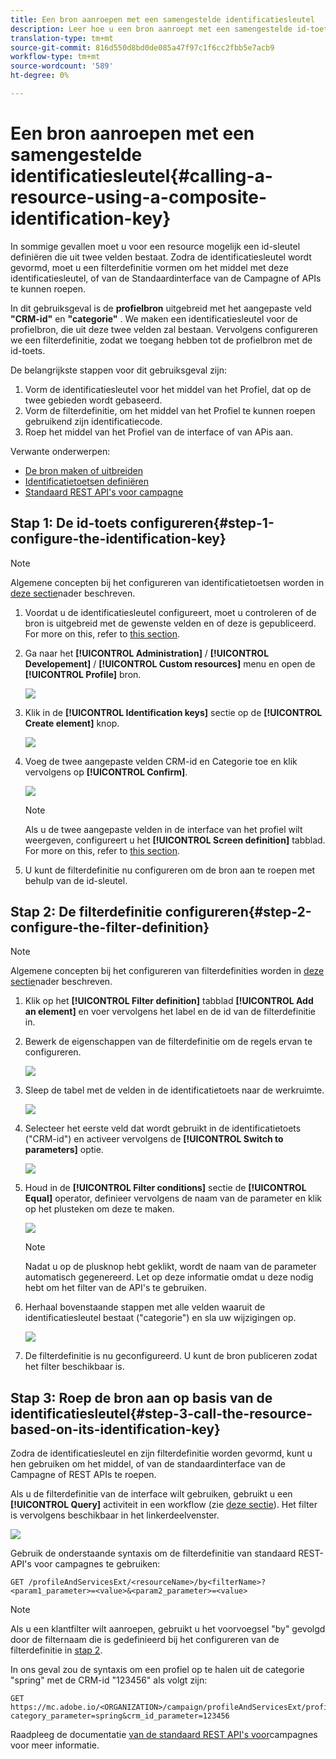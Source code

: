 ```yaml
---
title: Een bron aanroepen met een samengestelde identificatiesleutel
description: Leer hoe u een bron aanroept met een samengestelde id-toets
translation-type: tm+mt
source-git-commit: 816d550d8bd0de085a47f97c1f6cc2fbb5e7acb9
workflow-type: tm+mt
source-wordcount: '589'
ht-degree: 0%

---
```



# Een bron aanroepen met een samengestelde identificatiesleutel{#calling-a-resource-using-a-composite-identification-key}

In sommige gevallen moet u voor een resource mogelijk een id-sleutel definiëren die uit twee velden bestaat. Zodra de identificatiesleutel wordt gevormd, moet u een filterdefinitie vormen om het middel met deze identificatiesleutel, of van de Standaardinterface van de Campagne of APIs te kunnen roepen.

In dit gebruiksgeval is de **profielbron** uitgebreid met het aangepaste veld **&quot;CRM-id&quot;** en **&quot;categorie&quot;** . We maken een identificatiesleutel voor de profielbron, die uit deze twee velden zal bestaan. Vervolgens configureren we een filterdefinitie, zodat we toegang hebben tot de profielbron met de id-toets.

De belangrijkste stappen voor dit gebruiksgeval zijn:

1. Vorm de identificatiesleutel voor het middel van het Profiel, dat op de twee gebieden wordt gebaseerd.
1. Vorm de filterdefinitie, om het middel van het Profiel te kunnen roepen gebruikend zijn identificatiecode.
1. Roep het middel van het Profiel van de interface of van APis aan.

Verwante onderwerpen:

* [De bron maken of uitbreiden](../../developing/using/creating-or-extending-the-resource.md)
* [Identificatietoetsen definiëren](../../developing/using/configuring-the-resource-s-data-structure.md#defining-identification-keys)
* [Standaard REST API&#39;s voor campagne](../../api/using/get-started-apis.md)

## Stap 1: De id-toets configureren{#step-1-configure-the-identification-key}

>[!NOTE]
> Algemene concepten bij het configureren van identificatietoetsen worden in [deze sectie](../../developing/using/configuring-the-resource-s-data-structure.md#defining-identification-keys)nader beschreven.

1. Voordat u de identificatiesleutel configureert, moet u controleren of de bron is uitgebreid met de gewenste velden en of deze is gepubliceerd. For more on this, refer to [this section](../../developing/using/creating-or-extending-the-resource.md).

1. Ga naar het **[!UICONTROL Administration]** / **[!UICONTROL Developement]** / **[!UICONTROL Custom resources]** menu en open de **[!UICONTROL Profile]** bron.

   ![](assets/uc_idkey1.png)

1. Klik in de **[!UICONTROL Identification keys]** sectie op de **[!UICONTROL Create element]** knop.

   ![](assets/uc_idkey2.png)

1. Voeg de twee aangepaste velden CRM-id en Categorie toe en klik vervolgens op **[!UICONTROL Confirm]**.

   ![](assets/uc_idkey3.png)

   >[!NOTE]
   > Als u de twee aangepaste velden in de interface van het profiel wilt weergeven, configureert u het **[!UICONTROL Screen definition]** tabblad. For more on this, refer to [this section](../../developing/using/configuring-the-screen-definition.md).

1. U kunt de filterdefinitie nu configureren om de bron aan te roepen met behulp van de id-sleutel.

## Stap 2: De filterdefinitie configureren{#step-2-configure-the-filter-definition}

>[!NOTE]
> Algemene concepten bij het configureren van filterdefinities worden in [deze sectie](../../developing/using/configuring-filter-definition.md)nader beschreven.

1. Klik op het **[!UICONTROL Filter definition]** tabblad **[!UICONTROL Add an element]** en voer vervolgens het label en de id van de filterdefinitie in.

1. Bewerk de eigenschappen van de filterdefinitie om de regels ervan te configureren.

   ![](assets/uc_idkey4.png)

1. Sleep de tabel met de velden in de identificatietoets naar de werkruimte.

   ![](assets/uc_idkey5.png)

1. Selecteer het eerste veld dat wordt gebruikt in de identificatietoets (&quot;CRM-id&quot;) en activeer vervolgens de **[!UICONTROL Switch to parameters]** optie.

   ![](assets/uc_idkey6.png)

1. Houd in de **[!UICONTROL Filter conditions]** sectie de **[!UICONTROL Equal]** operator, definieer vervolgens de naam van de parameter en klik op het plusteken om deze te maken.

   ![](assets/uc_idkey7.png)

   >[!NOTE]
   > Nadat u op de plusknop hebt geklikt, wordt de naam van de parameter automatisch gegenereerd. Let op deze informatie omdat u deze nodig hebt om het filter van de API&#39;s te gebruiken.

1. Herhaal bovenstaande stappen met alle velden waaruit de identificatiesleutel bestaat (&quot;categorie&quot;) en sla uw wijzigingen op.

   ![](assets/uc_idkey8.png)

1. De filterdefinitie is nu geconfigureerd. U kunt de bron publiceren zodat het filter beschikbaar is.

## Stap 3: Roep de bron aan op basis van de identificatiesleutel{#step-3-call-the-resource-based-on-its-identification-key}

Zodra de identificatiesleutel en zijn filterdefinitie worden gevormd, kunt u hen gebruiken om het middel, of van de standaardinterface van de Campagne of REST APIs te roepen.

Als u de filterdefinitie van de interface wilt gebruiken, gebruikt u een **[!UICONTROL Query]** activiteit in een workflow (zie [deze sectie](../../automating/using/query.md)). Het filter is vervolgens beschikbaar in het linkerdeelvenster.

![](assets/uc_idkey9.png)

Gebruik de onderstaande syntaxis om de filterdefinitie van standaard REST-API&#39;s voor campagnes te gebruiken:

```
GET /profileAndServicesExt/<resourceName>/by<filterName>?<param1_parameter>=<value>&<param2_parameter>=<value>
```

>[!NOTE]
>Als u een klantfilter wilt aanroepen, gebruikt u het voorvoegsel &quot;by&quot; gevolgd door de filternaam die is gedefinieerd bij het configureren van de filterdefinitie in [stap 2](../../developing/using/uc-calling-resource-id-key.md#step-2-configure-the-filter-definition).

In ons geval zou de syntaxis om een profiel op te halen uit de categorie &quot;spring&quot; met de CRM-id &quot;123456&quot; als volgt zijn:

```
GET https://mc.adobe.io/<ORGANIZATION>/campaign/profileAndServicesExt/profile/byidentification_key?category_parameter=spring&crm_id_parameter=123456
```

Raadpleeg de documentatie [van de standaard REST API&#39;s voor](../../api/using/filtering.md)campagnes voor meer informatie.